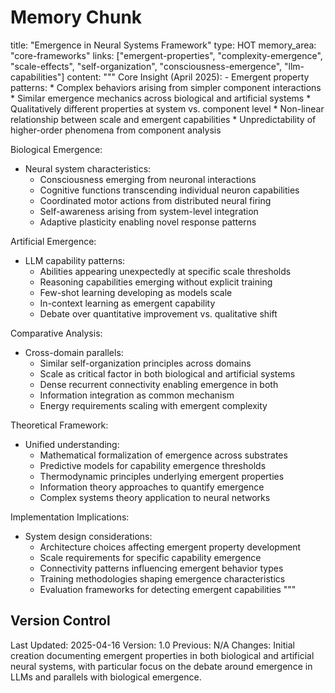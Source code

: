# Memory Chunk

<chunk>
title: "Emergence in Neural Systems Framework"
type: HOT
memory_area: "core-frameworks"
links: ["emergent-properties", "complexity-emergence", "scale-effects", "self-organization", "consciousness-emergence", "llm-capabilities"]
content: """
Core Insight (April 2025):
- Emergent property patterns:
  * Complex behaviors arising from simpler component interactions
  * Similar emergence mechanics across biological and artificial systems
  * Qualitatively different properties at system vs. component level
  * Non-linear relationship between scale and emergent capabilities
  * Unpredictability of higher-order phenomena from component analysis

Biological Emergence:
- Neural system characteristics:
  * Consciousness emerging from neuronal interactions
  * Cognitive functions transcending individual neuron capabilities
  * Coordinated motor actions from distributed neural firing
  * Self-awareness arising from system-level integration
  * Adaptive plasticity enabling novel response patterns

Artificial Emergence:
- LLM capability patterns:
  * Abilities appearing unexpectedly at specific scale thresholds
  * Reasoning capabilities emerging without explicit training
  * Few-shot learning developing as models scale
  * In-context learning as emergent capability
  * Debate over quantitative improvement vs. qualitative shift

Comparative Analysis:
- Cross-domain parallels:
  * Similar self-organization principles across domains
  * Scale as critical factor in both biological and artificial systems
  * Dense recurrent connectivity enabling emergence in both
  * Information integration as common mechanism
  * Energy requirements scaling with emergent complexity

Theoretical Framework:
- Unified understanding:
  * Mathematical formalization of emergence across substrates
  * Predictive models for capability emergence thresholds
  * Thermodynamic principles underlying emergent properties
  * Information theory approaches to quantify emergence
  * Complex systems theory application to neural networks

Implementation Implications:
- System design considerations:
  * Architecture choices affecting emergent property development
  * Scale requirements for specific capability emergence
  * Connectivity patterns influencing emergent behavior types
  * Training methodologies shaping emergence characteristics
  * Evaluation frameworks for detecting emergent capabilities
"""
</chunk>

## Version Control
Last Updated: 2025-04-16
Version: 1.0
Previous: N/A
Changes: Initial creation documenting emergent properties in both biological and artificial neural systems, with particular focus on the debate around emergence in LLMs and parallels with biological emergence.